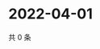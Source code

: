 # 2022-04-01

共 0 条

<!-- BEGIN WEIBO -->
<!-- 最后更新时间 Fri Apr 01 2022 00:17:20 GMT+0800 (China Standard Time) -->

<!-- END WEIBO -->
